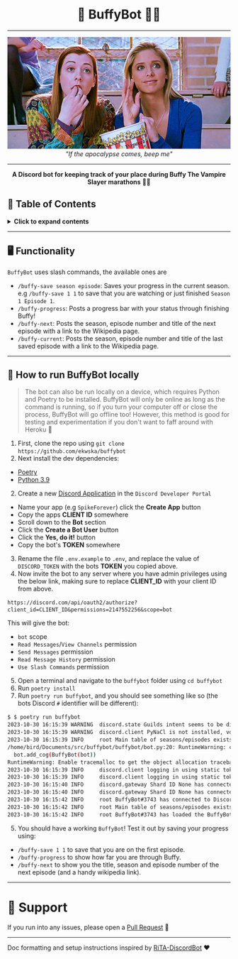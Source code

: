<h1 align="center">🦇 BuffyBot 🧛‍♀️</h1>

------

<div align="center"><img src="img/popcorn.gif"></div>

<div align="center"><i>"If the apocalypse comes, beep me"</i></div>

------

<div align="center"><b>A Discord bot for keeping track of your place during Buffy The Vampire Slayer marathons</b> 🧛‍♀️ </div>

## 📖 Table of Contents

<details>
<summary><strong>Click to expand contents</strong></summary>

* [Functionality](#functionality)
* [How to run BuffyBot locally](#running-locally)
* [Support](#support)

</details>

------
## <a name="functionality"></a>🖥️ Functionality

`BuffyBot` uses slash commands, the available ones are

- `/buffy-save season episode`: Saves your progress in the current season. e.g `/buffy-save 1 1` to save that you are 
 watching or just finished `Season 1 Episode 1`. 
- `/buffy-progress`: Posts a progress bar with your status through finishing Buffy!
- `/buffy-next`: Posts the season, episode number and title of the next episode with a link to the Wikipedia page.
- `/buffy-current`: Posts the season, episode number and title of the last saved episode with a link to the Wikipedia 
 page.

------
## <a name="running-locally"></a>🏃 How to run BuffyBot locally

> The bot can also be run locally on a device, which requires Python and Poetry to be installed. BuffyBot will only be 
> online as long as the command is running, so if you turn your computer off or close the process, BuffyBot will go
> offline too! However, this method is good for testing and experimentation if you don't want to faff around with 
> Heroku 🦇

1. First, clone the repo using `git clone https://github.com/ekwska/buffybot`
2. Next install the dev dependencies:
* [Poetry](https://python-poetry.org/docs/#installation)
* [Python 3.9](https://www.python.org/downloads/release/python-390/)
2. Create a new [Discord Application](https://discordapp.com/developers/applications) in the `Discord Developer Portal`
* Name your app (e.g `SpikeForever`) click the **Create App** button
* Copy the apps **CLIENT ID** somewhere
* Scroll down to the **Bot** section
* Click the **Create a Bot User** button
* Click the **Yes, do it!** button
* Copy the bot's **TOKEN** somewhere
3. Rename the file `.env.example` to `.env`, and replace the value of `DISCORD_TOKEN` with the bots **TOKEN** you copied
 above.
4. Now invite the bot to any server where you have admin privileges using the below link, making sure to replace 
 **CLIENT_ID** with your client ID from above.

```
https://discord.com/api/oauth2/authorize?client_id=CLIENT_ID&permissions=2147552256&scope=bot
```

This will give the bot:

- `bot` scope
- `Read Messages`/`View Channels` permission
- `Send Messages` permission
- `Read Message History` permission
- `Use Slash Commands` permission

5. Open a terminal and navigate to the `buffybot` folder using `cd buffybot`
6. Run `poetry install`
7. Run `poetry run buffybot`, and you should see something like so (the bots Discord `#` identifier will be different):

```bash
$ $ poetry run buffybot
2023-10-30 16:15:39 WARNING  discord.state Guilds intent seems to be disabled. This may cause state related issues.
2023-10-30 16:15:39 WARNING  discord.client PyNaCl is not installed, voice will NOT be supported
2023-10-30 16:15:39 INFO     root Main table of seasons/episodes exists, loading!
/home/bird/Documents/src/buffybot/buffybot/bot.py:20: RuntimeWarning: coroutine 'BotBase.add_cog' was never awaited
  bot.add_cog(BuffyBot(bot))
RuntimeWarning: Enable tracemalloc to get the object allocation traceback
2023-10-30 16:15:39 INFO     discord.client logging in using static token
2023-10-30 16:15:39 INFO     discord.client logging in using static token
2023-10-30 16:15:40 INFO     discord.gateway Shard ID None has connected to Gateway (Session ID: bc12366652ca2f664b8a75aa7586b416).
2023-10-30 16:15:40 INFO     discord.gateway Shard ID None has connected to Gateway (Session ID: bc12366652ca2f664b8a75aa7586b416).
2023-10-30 16:15:42 INFO     root BuffyBot#3743 has connected to Discord! Version 2.3.2
2023-10-30 16:15:42 INFO     root Main table of seasons/episodes exists, loading!
2023-10-30 16:15:42 INFO     root BuffyBot#3743 has loaded the BuffyBot extension!
```

5. You should have a working `BuffyBot`! Test it out by saving your progress using:
* `/buffy-save 1 1` to save that you are on the first episode.
* `/buffy-progress` to show how far you are through Buffy.
* `/buffy-next` to show you the title, season and episode number of the next episode (and a handy wikipedia link).

------
# <a name="support"></a>🏥 Support

If you run into any issues, please open a [Pull Request](https://github.com/ekwska/BuffyBot/pulls) 🐛

------

Doc formatting and setup instructions inspired by [RiTA-DiscordBot](https://github.com/Maddious/RiTA-DiscordBot) ❤️